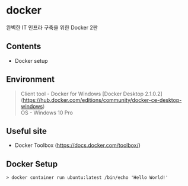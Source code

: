 # docker
완벽한 IT 인프라 구축을 위한 Docker 2판

## Contents
- Docker setup

## Environment
> Client tool - Docker for Windows [Docker Desktop 2.1.0.2] (https://hub.docker.com/editions/community/docker-ce-desktop-windows)<br />
OS - Windows 10 Pro

## Useful site
- Docker Toolbox (https://docs.docker.com/toolbox/)

## Docker Setup
`> docker container run ubuntu:latest /bin/echo 'Hello World!'`


